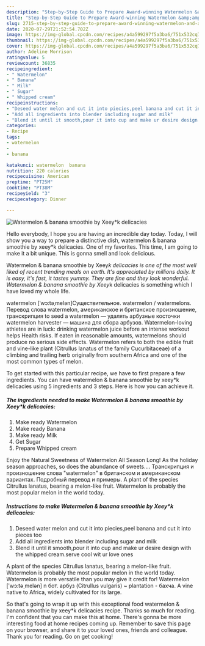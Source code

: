 ```yaml
---
description: "Step-by-Step Guide to Prepare Award-winning Watermelon &amp;amp; banana smoothie by Xeey*k delicacies"
title: "Step-by-Step Guide to Prepare Award-winning Watermelon &amp;amp; banana smoothie by Xeey*k delicacies"
slug: 2715-step-by-step-guide-to-prepare-award-winning-watermelon-and-amp-banana-smoothie-by-xeeyk-delicacies
date: 2020-07-29T21:52:54.702Z
image: https://img-global.cpcdn.com/recipes/a4a599297f5a3ba6/751x532cq70/watermelon-banana-smoothie-by-xeeyk-delicacies-recipe-main-photo.jpg
thumbnail: https://img-global.cpcdn.com/recipes/a4a599297f5a3ba6/751x532cq70/watermelon-banana-smoothie-by-xeeyk-delicacies-recipe-main-photo.jpg
cover: https://img-global.cpcdn.com/recipes/a4a599297f5a3ba6/751x532cq70/watermelon-banana-smoothie-by-xeeyk-delicacies-recipe-main-photo.jpg
author: Adeline Morrison
ratingvalue: 5
reviewcount: 36835
recipeingredient:
- " Watermelon"
- " Banana"
- " Milk"
- " Sugar"
- " Whipped cream"
recipeinstructions:
- "Deseed water melon and cut it into piecies,peel banana and cut it into pieces too"
- "Add all ingredients into blender including sugar and milk"
- "Blend it until it smooth,pour it into cup and make ur desire design with the whipped cream.serve cool wit ur love ones"
categories:
- Recipe
tags:
- watermelon
- 
- banana

katakunci: watermelon  banana 
nutrition: 220 calories
recipecuisine: American
preptime: "PT25M"
cooktime: "PT38M"
recipeyield: "3"
recipecategory: Dinner

---
```



![Watermelon &amp; banana smoothie by Xeey*k delicacies](https://img-global.cpcdn.com/recipes/a4a599297f5a3ba6/751x532cq70/watermelon-banana-smoothie-by-xeeyk-delicacies-recipe-main-photo.jpg)

Hello everybody, I hope you are having an incredible day today. Today, I will show you a way to prepare a distinctive dish, watermelon &amp; banana smoothie by xeey*k delicacies. One of my favorites. This time, I am going to make it a bit unique. This is gonna smell and look delicious.

Watermelon &amp; banana smoothie by Xeey*k delicacies is one of the most well liked of recent trending meals on earth. It's appreciated by millions daily. It is easy, it's fast, it tastes yummy. They are fine and they look wonderful. Watermelon &amp; banana smoothie by Xeey*k delicacies is something which I have loved my whole life.

watermelon [ˈwɔ:təˌmelən]Существительное. watermelon / watermelons. Перевод слова watermelon, американское и британское произношение, транскрипция to seed a watermelon — удалять арбузные косточки watermelon harvester — машина для сбора арбузов. Watermelon-loving athletes are in luck: drinking watermelon juice before an intense workout helps Health risks. If eaten in reasonable amounts, watermelons should produce no serious side effects. Watermelon refers to both the edible fruit and vine-like plant (Citrullus lanatus of the family Cucurbitaceae) of a climbing and trailing herb originally from southern Africa and one of the most common types of melon.


To get started with this particular recipe, we have to first prepare a few ingredients. You can have watermelon &amp; banana smoothie by xeey*k delicacies using 5 ingredients and 3 steps. Here is how you can achieve it.

<!--inarticleads1-->

##### The ingredients needed to make Watermelon &amp; banana smoothie by Xeey*k delicacies:

1. Make ready  Watermelon
1. Make ready  Banana
1. Make ready  Milk
1. Get  Sugar
1. Prepare  Whipped cream


Enjoy the Natural Sweetness of Watermelon All Season Long! As the holiday season approaches, so does the abundance of sweets.… Транскрипция и произношение слова &#34;watermelon&#34; в британском и американском вариантах. Подробный перевод и примеры. A plant of the species Citrullus lanatus, bearing a melon-like fruit. Watermelon is probably the most popular melon in the world today. 

<!--inarticleads2-->

##### Instructions to make Watermelon &amp; banana smoothie by Xeey*k delicacies:

1. Deseed water melon and cut it into piecies,peel banana and cut it into pieces too
1. Add all ingredients into blender including sugar and milk
1. Blend it until it smooth,pour it into cup and make ur desire design with the whipped cream.serve cool wit ur love ones


A plant of the species Citrullus lanatus, bearing a melon-like fruit. Watermelon is probably the most popular melon in the world today. Watermelon is more versatile than you may give it credit for! Watermelon [ʹwɔ:tə͵melən] n бот. арбуз (Citrullus vulgaris) ~ plantation - бахча. A vine native to Africa, widely cultivated for its large. 

So that's going to wrap it up with this exceptional food watermelon &amp; banana smoothie by xeey*k delicacies recipe. Thanks so much for reading. I'm confident that you can make this at home. There's gonna be more interesting food at home recipes coming up. Remember to save this page on your browser, and share it to your loved ones, friends and colleague. Thank you for reading. Go on get cooking!
